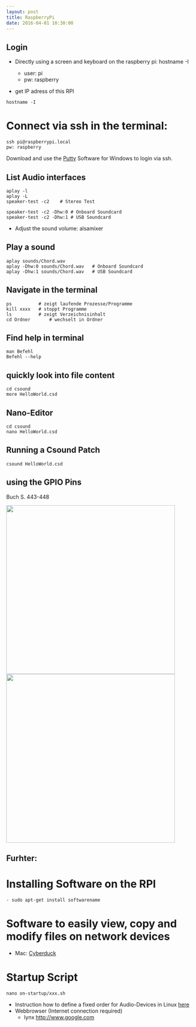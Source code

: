 ```yaml
---
layout: post
title: RaspberryPi
date: 2016-04-01 10:30:00
---
```


## Login
- Directly using a screen and keyboard on the raspberry pi: hostname -I
	- user: pi
	- pw: raspberry

- get IP adress of this RPI
```
hostname -I
```

# Connect via ssh in the terminal:
```
ssh pi@raspberrypi.local
pw: raspberry
```

Download and use the [Putty](http://www.putty.org/) Software for Windows to login via ssh.


## List Audio interfaces
```
aplay -l
aplay -L
speaker-test -c2	# Stereo Test

speaker-test -c2 -Dhw:0 # Onboard Soundcard
speaker-test -c2 -Dhw:1 # USB Soundcard
```
- Adjust the sound volume: alsamixer


## Play a sound
```
aplay sounds/Chord.wav
aplay -Dhw:0 sounds/Chord.wav	# Onboard Soundcard
aplay -Dhw:1 sounds/Chord.wav	# USB Soundcard
```

## Navigate in the terminal
```
ps 			# zeigt laufende Prozesse/Programme
kill xxxx	# stoppt Programme
ls			# zeigt Verzeichnisinhalt
cd Ordner  		# wechselt in Ordner
```

## Find help in terminal
```
man Befehl
Befehl --help
```

## quickly look into file content
```
cd csound
more HelloWorld.csd
```


## Nano-Editor
```
cd csound
nano HelloWorld.csd
```

## Running a Csound Patch
```
csound HelloWorld.csd
```

## using the GPIO Pins
Buch S. 443-448

<img src="{{ site.baseurl }}/pics/GPIO_Pin1.png" width="450">
<img src="{{ site.baseurl }}/pics/GPIO_AllPins.png" width="450">


## Furhter:

# Installing Software on the RPI
```
- sudo apt-get install softwarename
```
# Software to easily view, copy and modify files on network devices
- Mac: [Cyberduck](https://cyberduck.io/?l=de)


# Startup Script
```
nano on-startup/xxx.sh
```

- Instruction how to define a fixed order for Audio-Devices in Linux [here](http://computers.tutsplus.com/articles/using-a-usb-audio-device-with-a-raspberry-pi--mac-55876)
- Webbrowser (Internet connection required)
	- lynx http://www.google.com




